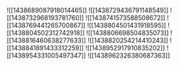 ![[1438689087918014465]]
![[1438729436791148549]]
![[1438732968193781760]]
![[1438741573588508672]]
![[1438769441265700867]]
![[1438804501431918595]]
![[1438804502312742918]]
![[1438806698504835073]]
![[1438816460638277633]]
![[1438820254214410243]]
![[1438841891433312259]]
![[1438952917910835202]]
![[1438954331005497347]]
![[1438962326380687363]]
